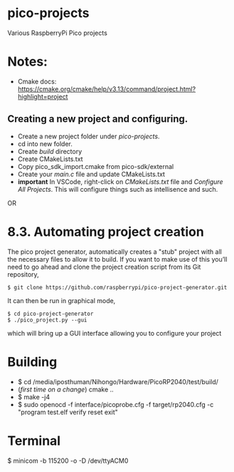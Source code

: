 # pico-projects
Various RaspberryPi Pico projects

# Notes:
- Cmake docs: https://cmake.org/cmake/help/v3.13/command/project.html?highlight=project

## Creating a new project and configuring.

- Create a new project folder under *pico-projects*.
- cd into new folder.
- Create *build* directory
- Create CMakeLists.txt
- Copy pico_sdk_import.cmake from pico-sdk/external
- Create your *main.c* file and update CMakeLists.txt
- **important** In VSCode, right-click on *CMakeLists.txt* file and *Configure All Projects*. This will configure things such as intellisence and such.

OR

# 8.3. Automating project creation
The pico project generator, automatically creates a "stub" project with all the necessary files to allow it to build. If you
want to make use of this you’ll need to go ahead and clone the project creation script from its Git repository,

```
$ git clone https://github.com/raspberrypi/pico-project-generator.git
```
It can then be run in graphical mode,
```
$ cd pico-project-generator
$ ./pico_project.py --gui
```

which will bring up a GUI interface allowing you to configure your project

# Building

- $ cd /media/iposthuman/Nihongo/Hardware/PicoRP2040/test/build/
- (*first time on a change*) cmake ..
- $ make -j4
- $ sudo openocd -f interface/picoprobe.cfg -f target/rp2040.cfg -c "program test.elf verify reset exit"

# Terminal
$ minicom -b 115200 -o -D /dev/ttyACM0